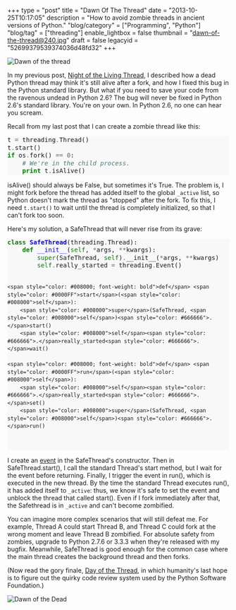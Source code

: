 +++
type = "post"
title = "Dawn Of The Thread"
date = "2013-10-25T10:17:05"
description = "How to avoid zombie threads in ancient versions of Python."
"blog/category" = ["Programming", "Python"]
"blog/tag" = ["threading"]
enable_lightbox = false
thumbnail = "dawn-of-the-thread@240.jpg"
draft = false
legacyid = "52699379539374036d48fd32"
+++

<p><img style="display:block; margin-left:auto; margin-right:auto;" src="dawn-of-the-thread.jpg" alt="Dawn of the thread" title="Dawn of the thread" /></p>
<p>In my previous post, <a href="/blog/night-of-the-living-thread/">Night of the Living Thread</a>, I described how a dead Python thread may think it's still alive after a fork, and how I fixed this bug in the Python standard library. But what if you need to save your code from the ravenous undead in Python 2.6? The bug will never be fixed in Python 2.6's standard library. You're on your own. In Python 2.6, no one can hear you scream.</p>
<p>Recall from my last post that I can create a zombie thread like this:</p>
<div class="codehilite" style="background: #f8f8f8"><pre style="line-height: 125%">t <span style="color: #666666">=</span> threading<span style="color: #666666">.</span>Thread()
t<span style="color: #666666">.</span>start()
<span style="color: #008000; font-weight: bold">if</span> os<span style="color: #666666">.</span>fork() <span style="color: #666666">==</span> <span style="color: #666666">0</span>:
    <span style="color: #408080; font-style: italic"># We&#39;re in the child process.</span>
    <span style="color: #008000; font-weight: bold">print</span> t<span style="color: #666666">.</span>isAlive()
</pre></div>


<p>isAlive() should always be False, but sometimes it's True. The problem is, I might fork before the thread has added itself to the global <code>_active</code> list, so Python doesn't mark the thread as "stopped" after the fork. To fix this, I need <code>t.start()</code> to wait until the thread is completely initialized, so that I can't fork too soon.</p>
<p>Here's my solution, a SafeThread that will never rise from its grave:</p>
<div class="codehilite" style="background: #f8f8f8"><pre style="line-height: 125%"><span style="color: #008000; font-weight: bold">class</span> <span style="color: #0000FF; font-weight: bold">SafeThread</span>(threading<span style="color: #666666">.</span>Thread):
    <span style="color: #008000; font-weight: bold">def</span> <span style="color: #0000FF">__init__</span>(<span style="color: #008000">self</span>, <span style="color: #666666">*</span>args, <span style="color: #666666">**</span>kwargs):
        <span style="color: #008000">super</span>(SafeThread, <span style="color: #008000">self</span>)<span style="color: #666666">.</span>__init__(<span style="color: #666666">*</span>args, <span style="color: #666666">**</span>kwargs)
        <span style="color: #008000">self</span><span style="color: #666666">.</span>really_started <span style="color: #666666">=</span> threading<span style="color: #666666">.</span>Event()

    <span style="color: #008000; font-weight: bold">def</span> <span style="color: #0000FF">start</span>(<span style="color: #008000">self</span>):
        <span style="color: #008000">super</span>(SafeThread, <span style="color: #008000">self</span>)<span style="color: #666666">.</span>start()
        <span style="color: #008000">self</span><span style="color: #666666">.</span>really_started<span style="color: #666666">.</span>wait()

    <span style="color: #008000; font-weight: bold">def</span> <span style="color: #0000FF">run</span>(<span style="color: #008000">self</span>):
        <span style="color: #008000">self</span><span style="color: #666666">.</span>really_started<span style="color: #666666">.</span>set()
        <span style="color: #008000">super</span>(SafeThread, <span style="color: #008000">self</span>)<span style="color: #666666">.</span>run()
</pre></div>


<p>I create an <a href="http://docs.python.org/2/library/threading.html#event-objects">event</a> in the SafeThread's constructor. Then in SafeThread.start(), I call the standard Thread's start method, but I wait for the event before returning. Finally, I trigger the event in run(), which is executed in the new thread. By the time the standard Thread executes run(), it has added itself to <code>_active</code>: thus, we know it's safe to set the event and unblock the thread that called start(). Even if I fork immediately after that, the Safethread is in <code>_active</code> and can't become zombified.</p>
<p>You can imagine more complex scenarios that will still defeat me. For example, Thread A could start Thread B, and Thread C could fork at the wrong moment and leave Thread B zombified. For absolute safety from zombies, upgrade to Python 2.7.6 or 3.3.3 when they're released with my bugfix. Meanwhile, SafeThread is good enough for the common case where the main thread creates the background thread and then forks.</p>
<p>(Now read the gory finale, <a href="/blog/day-of-the-thread/">Day of the Thread</a>, in which humanity's last hope is to figure out the quirky code review system used by the Python Software Foundation.)</p>
<p><img style="display:block; margin-left:auto; margin-right:auto;" src="dawndead1.jpg" alt="Dawn of the Dead" title="Dawn of the Dead" /></p>
    